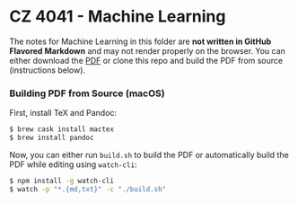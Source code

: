 # CZ 4041 - Machine Learning

The notes for Machine Learning in this folder are **not written in GitHub Flavored Markdown** and may not render properly on the browser. You can either download the [PDF](!%20-%20Machine%20Learning) or clone this repo and build the PDF from source (instructions below).

### Building PDF from Source (macOS)

First, install TeX and Pandoc:

```bash
$ brew cask install mactex
$ brew install pandoc
```

Now, you can either run `build.sh` to build the PDF or automatically build the PDF while editing using `watch-cli`:

```bash
$ npm install -g watch-cli
$ watch -p "*.{md,txt}" -c "./build.sh"
```
